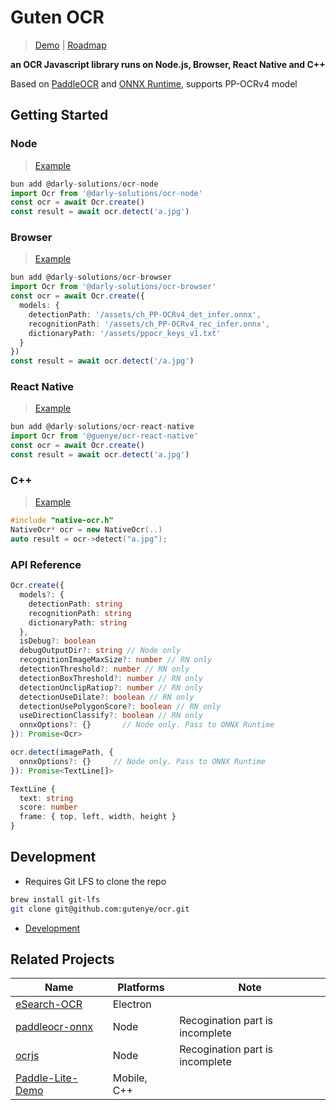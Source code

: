 # Guten OCR

> [Demo](https://gutenye-ocr.netlify.app/) | [Roadmap](https://github.com/users/gutenye/projects/5/views/4)

**an OCR Javascript library runs on Node.js, Browser, React Native and C++** 

Based on [PaddleOCR](https://github.com/PaddlePaddle/PaddleOCR) and [ONNX Runtime](https://github.com/microsoft/onnxruntime), supports PP-OCRv4 model

## Getting Started

### Node

> [Example](./packages/node/example/README.md)

```ts
bun add @darly-solutions/ocr-node
import Ocr from '@darly-solutions/ocr-node'
const ocr = await Ocr.create()
const result = await ocr.detect('a.jpg')
```

### Browser

> [Example](./packages/browser/example/README.md)

```ts
bun add @darly-solutions/ocr-browser
import Ocr from '@darly-solutions/ocr-browser'
const ocr = await Ocr.create({
  models: {
    detectionPath: '/assets/ch_PP-OCRv4_det_infer.onnx',
    recognitionPath: '/assets/ch_PP-OCRv4_rec_infer.onnx',
    dictionaryPath: '/assets/ppocr_keys_v1.txt'
  }
})
const result = await ocr.detect('/a.jpg')
```

### React Native

> [Example](./packages/react-native/example/README.md)

```ts
bun add @darly-solutions/ocr-react-native
import Ocr from '@guenye/ocr-react-native'
const ocr = await Ocr.create()
const result = await ocr.detect('a.jpg')
```

### C++

> [Example](./packages/react-native/cpp/example/README.md)

```cpp
#include "native-ocr.h"
NativeOcr* ocr = new NativeOcr(..)
auto result = ocr->detect("a.jpg");
```

### API Reference

```ts
Ocr.create({
  models?: {
    detectionPath: string
    recognitionPath: string
    dictionaryPath: string
  },
  isDebug?: boolean
  debugOutputDir?: string // Node only
  recognitionImageMaxSize?: number // RN only
  detectionThreshold?: number // RN only
  detectionBoxThreshold?: number // RN only
  detectionUnclipRatiop?: number // RN only
  detectionUseDilate?: boolean // RN only
  detectionUsePolygonScore?: boolean // RN only
  useDirectionClassify?: boolean // RN only
  onnxOptions?: {}       // Node only. Pass to ONNX Runtime
}): Promise<Ocr>

ocr.detect(imagePath, { 
  onnxOptions?: {}     // Node only. Pass to ONNX Runtime
}): Promise<TextLine[]>

TextLine {
  text: string
  score: number
  frame: { top, left, width, height }
}

```

## Development

- Requires Git LFS to clone the repo

```sh
brew install git-lfs 
git clone git@github.com:gutenye/ocr.git
```

- [Development](docs/Development.md)

## Related Projects

| Name                                                           | Platforms | Note                            |
| -------------------------------------------------------------- | --------- | ------------------------------- |
| [eSearch-OCR](https://github.com/xushengfeng/eSearch-OCR)      | Electron  |                                 |
| [paddleocr-onnx](https://github.com/backrunner/paddleocr-onnx) | Node      | Recogination part is incomplete |
| [ocrjs](https://github.com/SOVLOOKUP/ocrjs)                    | Node      | Recogination part is incomplete |
| [Paddle-Lite-Demo](https://github.com/PaddlePaddle/Paddle-Lite-Demo) | Mobile, C++ | |
